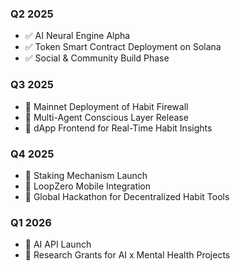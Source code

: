 ### Q2 2025
- ✅ AI Neural Engine Alpha
- ✅ Token Smart Contract Deployment on Solana
- ✅ Social & Community Build Phase

### Q3 2025
- 🔁 Mainnet Deployment of Habit Firewall
- 🔁 Multi-Agent Conscious Layer Release
- 🔁 dApp Frontend for Real-Time Habit Insights

### Q4 2025
- 🔁 Staking Mechanism Launch
- 🔁 LoopZero Mobile Integration
- 🔁 Global Hackathon for Decentralized Habit Tools

### Q1 2026
- 🔁 AI API Launch
- 🔁 Research Grants for AI x Mental Health Projects
